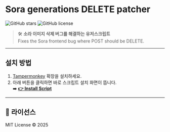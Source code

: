 # Sora generations DELETE patcher

![GitHub stars](https://img.shields.io/github/stars/gurumnyang/sora-delete-patcher-userscript?style=for-the-badge&color=yellow)
![GitHub license](https://img.shields.io/github/license/gurumnyang/sora-delete-patcher-userscript?style=for-the-badge)

> 🛠️ **소라 이미지 삭제 버그를 해결하는 유저스크립트**  
> Fixes the Sora frontend bug where POST should be DELETE.

---

## 설치 방법
1. [Tampermonkey](https://www.tampermonkey.net/) 확장을 설치하세요.
2. 아래 버튼을 클릭하면 바로 스크립트 설치 화면이 뜹니다.  
➡️ **[👉 Install Script](https://raw.githubusercontent.com/gurumnyang/sora-delete-patcher-userscript/main/sora-delete-patcher.user.js)**

---

## 📜 라이선스
MIT License © 2025
